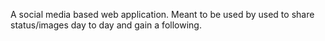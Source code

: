 A social media based web application.
Meant to be used by used to share status/images day to day and gain a following.
